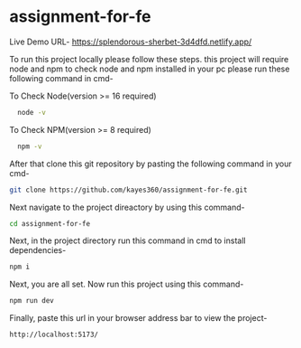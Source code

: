 
# assignment-for-fe

Live Demo URL-
https://splendorous-sherbet-3d4dfd.netlify.app/
 
To run this project locally please follow these steps.
this project will require node and npm to check node and npm installed in your pc please run these following command in cmd-
 
To Check Node(version >= 16 required)
```bash
  node -v
```
To Check NPM(version >= 8 required)
```bash
  npm -v
```


After that clone this git repository by pasting the following command in your cmd-

 ```bash
git clone https://github.com/kayes360/assignment-for-fe.git
```
Next navigate to the project direactory by using this command-
 ```bash
cd assignment-for-fe
```
Next, in the project directory run this command in cmd to install dependencies-
 ```bash
npm i
```
Next,  you are all set. Now run this project using this command-
 ```bash
npm run dev
```

Finally, paste this url in your browser address bar to view the project-

 ```bash
http://localhost:5173/
```
